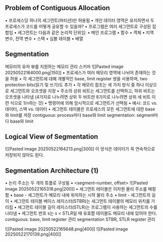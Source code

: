 ## Problem of Contiguous Allocation
• 프로세스당 하나의 세그먼트(파티션)만 허용됨
	• 개인 데이터 영역은 유지하면서 두 프로세스가 코드를 어떻게 공유할 수 있을까?
• 프로그램은 여러 세그먼트로 구성된 집합임
	• 세그먼트는 다음과 같은 논리적 단위임:
		• 메인 프로그램
		• 함수
		• 객체
		• 지역 변수, 전역 변수
		• 스택
		• 심볼 테이블
		• 배열
## Segmentation
메모리의 유저 뷰를 지원하는 메모리 관리 스키마
![[Pasted image 20250522164000.png|150]]
• 프로세스가 여러 메모리 영역에 나뉘어 존재하는 것을 허용
• 각 세그먼트에 대해 개별적인 base, limit register 쌍을 사용하며, two protection bits(읽기 및 쓰기)도 추가
• 각 메모리 참조는 세 가지 방식 중 하나 이상으로 세그먼트와 오프셋을 지정
	• 주소의 상위 비트는 세그먼트를 선택하고, 하위 비트는 오프셋을 나타냄 (4가지로 나누려면 상위 두 비트만 8가지로 나누려면 상위 세 비트 이런 식으로 1/n하는 것)
	• 명령어에 의해 암시적으로 세그먼트가 선택됨
		• 예시: 코드 vs. 데이터, 스택 vs. 데이터
	• 세그먼트 테이블은 프로세스의 모든 세그먼트에 대한 base와 limit를 저장
contiguous: process마다 base와 limit
segmentation: segment마다 base와 limit
## Logical View of Segmentation
![[Pasted image 20250522164213.png|300]]
이 방식은 데이터가 꼭 연속적으로 저장되지 않아도 된다.

## Segmentation Architecture (1)
• 논리 주소는 두 개의 튜플로 구성됨
	• <segment-number, offset>
	![[Pasted image 20250522165318.png|200]]
• 세그먼트 테이블은 이차원 물리 주소를 매핑함
	• base - 세그먼트가 메모리 내에 위치하는 시작 물리 주소
	• limit - 세그먼트의 길이
• 세그먼트 테이블 베이스 레지스터(STBR)는 세그먼트 테이블의 메모리 위치를 가리킴
• 세그먼트 테이블 길이 레지스터(STLR)는 프로그램이 사용하는 세그먼트의 수를 나타냄
	• 세그먼트 번호 s는 s < STLR일 때 유효함
테이블도 메모리 내에 있어야 한다. 
contiguous: base, limit register 관리
segmentation STBR, STLR register 관리

![[Pasted image 20250522165648.png|400]]
![[Pasted image 20250522170139.png|400]]